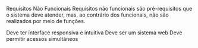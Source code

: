 Requisitos Não Funcionais
Requisitos não funcionais são pré-requisitos que o sistema deve atender, mas, ao contrário dos funcionais, não são realizados por meio de funções.

Deve ter interface responsiva e intuitiva
Deve ser um sistema web
Deve permitir acessos simultâneos
